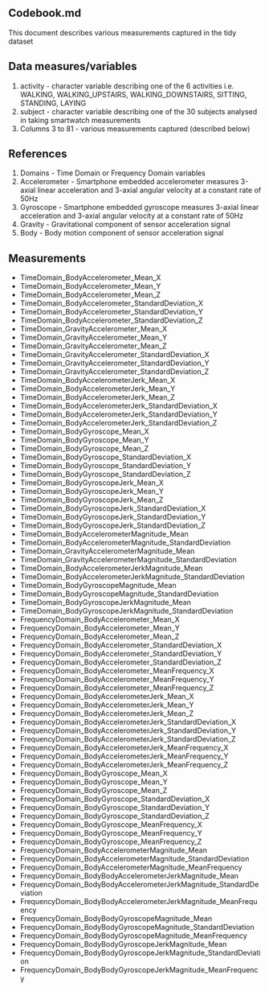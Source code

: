 ## Codebook.md
This document describes various measurements captured in the tidy dataset

## Data measures/variables
1. activity - character variable describing one of the 6 activities i.e. WALKING, WALKING_UPSTAIRS, WALKING_DOWNSTAIRS, SITTING, STANDING, LAYING
2. subject - character variable describing one of the 30 subjects analysed in taking smartwatch measurements
3. Columns 3 to 81 - various measurements captured (described below)

## References
1. Domains - Time Domain or Frequency Domain variables
2. Accelerometer - Smartphone embedded accelerometer measures  3-axial linear acceleration and 3-axial angular velocity at a constant rate of 50Hz
3. Gyroscope -  Smartphone embedded gyroscope measures 3-axial linear acceleration and 3-axial angular velocity at a constant rate of 50Hz
4. Gravity - Gravitational component of sensor acceleration signal
5. Body - Body motion component of sensor acceleration signal

## Measurements
- TimeDomain_BodyAccelerometer_Mean_X
- TimeDomain_BodyAccelerometer_Mean_Y
- TimeDomain_BodyAccelerometer_Mean_Z
- TimeDomain_BodyAccelerometer_StandardDeviation_X
- TimeDomain_BodyAccelerometer_StandardDeviation_Y
- TimeDomain_BodyAccelerometer_StandardDeviation_Z
- TimeDomain_GravityAccelerometer_Mean_X
- TimeDomain_GravityAccelerometer_Mean_Y
- TimeDomain_GravityAccelerometer_Mean_Z
- TimeDomain_GravityAccelerometer_StandardDeviation_X
- TimeDomain_GravityAccelerometer_StandardDeviation_Y
- TimeDomain_GravityAccelerometer_StandardDeviation_Z
- TimeDomain_BodyAccelerometerJerk_Mean_X
- TimeDomain_BodyAccelerometerJerk_Mean_Y
- TimeDomain_BodyAccelerometerJerk_Mean_Z
- TimeDomain_BodyAccelerometerJerk_StandardDeviation_X
- TimeDomain_BodyAccelerometerJerk_StandardDeviation_Y
- TimeDomain_BodyAccelerometerJerk_StandardDeviation_Z
- TimeDomain_BodyGyroscope_Mean_X
- TimeDomain_BodyGyroscope_Mean_Y
- TimeDomain_BodyGyroscope_Mean_Z
- TimeDomain_BodyGyroscope_StandardDeviation_X
- TimeDomain_BodyGyroscope_StandardDeviation_Y
- TimeDomain_BodyGyroscope_StandardDeviation_Z
- TimeDomain_BodyGyroscopeJerk_Mean_X
- TimeDomain_BodyGyroscopeJerk_Mean_Y
- TimeDomain_BodyGyroscopeJerk_Mean_Z
- TimeDomain_BodyGyroscopeJerk_StandardDeviation_X
- TimeDomain_BodyGyroscopeJerk_StandardDeviation_Y
- TimeDomain_BodyGyroscopeJerk_StandardDeviation_Z
- TimeDomain_BodyAccelerometerMagnitude_Mean
- TimeDomain_BodyAccelerometerMagnitude_StandardDeviation
- TimeDomain_GravityAccelerometerMagnitude_Mean
- TimeDomain_GravityAccelerometerMagnitude_StandardDeviation
- TimeDomain_BodyAccelerometerJerkMagnitude_Mean
- TimeDomain_BodyAccelerometerJerkMagnitude_StandardDeviation
- TimeDomain_BodyGyroscopeMagnitude_Mean
- TimeDomain_BodyGyroscopeMagnitude_StandardDeviation
- TimeDomain_BodyGyroscopeJerkMagnitude_Mean
- TimeDomain_BodyGyroscopeJerkMagnitude_StandardDeviation
- FrequencyDomain_BodyAccelerometer_Mean_X
- FrequencyDomain_BodyAccelerometer_Mean_Y
- FrequencyDomain_BodyAccelerometer_Mean_Z
- FrequencyDomain_BodyAccelerometer_StandardDeviation_X
- FrequencyDomain_BodyAccelerometer_StandardDeviation_Y
- FrequencyDomain_BodyAccelerometer_StandardDeviation_Z
- FrequencyDomain_BodyAccelerometer_MeanFrequency_X
- FrequencyDomain_BodyAccelerometer_MeanFrequency_Y
- FrequencyDomain_BodyAccelerometer_MeanFrequency_Z
- FrequencyDomain_BodyAccelerometerJerk_Mean_X
- FrequencyDomain_BodyAccelerometerJerk_Mean_Y
- FrequencyDomain_BodyAccelerometerJerk_Mean_Z
- FrequencyDomain_BodyAccelerometerJerk_StandardDeviation_X
- FrequencyDomain_BodyAccelerometerJerk_StandardDeviation_Y
- FrequencyDomain_BodyAccelerometerJerk_StandardDeviation_Z
- FrequencyDomain_BodyAccelerometerJerk_MeanFrequency_X
- FrequencyDomain_BodyAccelerometerJerk_MeanFrequency_Y
- FrequencyDomain_BodyAccelerometerJerk_MeanFrequency_Z
- FrequencyDomain_BodyGyroscope_Mean_X
- FrequencyDomain_BodyGyroscope_Mean_Y
- FrequencyDomain_BodyGyroscope_Mean_Z
- FrequencyDomain_BodyGyroscope_StandardDeviation_X
- FrequencyDomain_BodyGyroscope_StandardDeviation_Y
- FrequencyDomain_BodyGyroscope_StandardDeviation_Z
- FrequencyDomain_BodyGyroscope_MeanFrequency_X
- FrequencyDomain_BodyGyroscope_MeanFrequency_Y
- FrequencyDomain_BodyGyroscope_MeanFrequency_Z
- FrequencyDomain_BodyAccelerometerMagnitude_Mean
- FrequencyDomain_BodyAccelerometerMagnitude_StandardDeviation
- FrequencyDomain_BodyAccelerometerMagnitude_MeanFrequency
- FrequencyDomain_BodyBodyAccelerometerJerkMagnitude_Mean
- FrequencyDomain_BodyBodyAccelerometerJerkMagnitude_StandardDeviation
- FrequencyDomain_BodyBodyAccelerometerJerkMagnitude_MeanFrequency
- FrequencyDomain_BodyBodyGyroscopeMagnitude_Mean
- FrequencyDomain_BodyBodyGyroscopeMagnitude_StandardDeviation
- FrequencyDomain_BodyBodyGyroscopeMagnitude_MeanFrequency
- FrequencyDomain_BodyBodyGyroscopeJerkMagnitude_Mean
- FrequencyDomain_BodyBodyGyroscopeJerkMagnitude_StandardDeviation
- FrequencyDomain_BodyBodyGyroscopeJerkMagnitude_MeanFrequency
